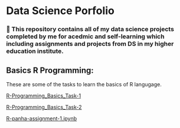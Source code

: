 # Data Science Porfolio 
### :speech_balloon: This repository contains all of my data science projects completed by me for acedmic and self-learning which including assignments and projects from DS in my higher education institute.

## Basics R Programming:
These are some of the tasks to learn the basics of R langugage.

[R-Programming_Basics_Task-1](https://github.com/chheanpisethpanha/data-science-portfolio/blob/main/Assignments/R-Programming_Basics_Task-1/r-basics-panha.ipynb)

[R-Programming_Basics_Task-2](https://github.com/chheanpisethpanha/data-science-portfolio/blob/main/Assignments/R-Programming_Basics_Task-2/r-basics-2-panha.ipynb)

[R-panha-assignment-1.ipynb](https://github.com/chheanpisethpanha/data-science-portfolio/blob/main/Assignments/R-panha-assignment-1/R-panha-assignment-1.ipynb)

